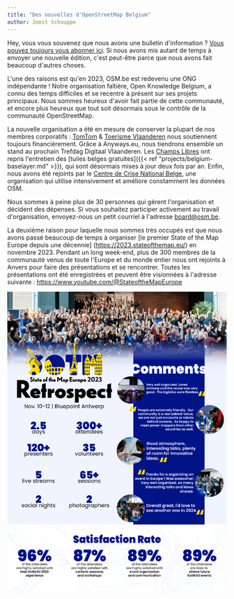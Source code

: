 ```yaml
---
title: "Des nouvelles d'OpenStreetMap Belgium"
author: Joost Schouppe
---
```


Hey, vous vous souvenez que nous avons une bulletin d'information ? [Vous pouvez toujours vous abonner ici](http://eepurl.com/dmDi-5). Si nous avons mis autant de temps à envoyer une nouvelle édition, c'est peut-être parce que nous avons fait beaucoup d'autres choses.

L'une des raisons est qu'en 2023, OSM.be est redevenu une ONG indépendante ! Notre organisation faîtière, Open Knowledge Belgium, a connu des temps difficiles et se recentre à présent sur ses projets principaux. Nous sommes heureux d'avoir fait partie de cette communauté, et encore plus heureux que tout soit désormais sous le contrôle de la communauté OpenStreetMap.

La nouvelle organisation a été en mesure de conserver la plupart de nos membres corporatifs : [TomTom](https://www.tomtom.com/) & [Toerisme Vlaanderen](https://toerismevlaanderen.be/) nous soutiennent toujours financièrement. Grâce à Anyways.eu, nous tiendrons ensemble un stand au prochain Trefdag Digitaal Vlaanderen. Les [Champs Libres](https://www.champs-libres.coop/) ont repris l'entretien des [tuiles belges gratuites]({{< ref "projects/belgium-baselayer.md" >}}), qui sont désormais mises à jour deux fois par an. Enfin, nous avons été rejoints par le [Centre de Crise National Belge](https://centredecrise.be), une organisation qui utilise intensivement et améliore constamment les données OSM.

Nous sommes à peine plus de 30 personnes qui gèrent l'organisation et décident des dépenses. Si vous souhaitez participer activement au travail d'organisation, envoyez-nous un petit courriel à l'adresse <board@osm.be>.

La deuxième raison pour laquelle nous sommes très occupés est que nous avons passé beaucoup de temps à organiser [le premier State of the Map Europe depuis une décennie] (<https://2023.stateofthemap.eu/>) en novembre 2023. Pendant un long week-end, plus de 300 membres de la communauté venus de toute l'Europe et du monde entier nous ont rejoints à Anvers pour faire des présentations et se rencontrer. Toutes les présentations ont été enregistrées et peuvent être visionnées à l'adresse suivante : <https://www.youtube.com/@StateoftheMapEurope>

![Fiche d'information sur le projet SotM EU](https://raw.githubusercontent.com/osmbe/presentations/refs/heads/master/design/SOTM-EU-Factsheet.png)
